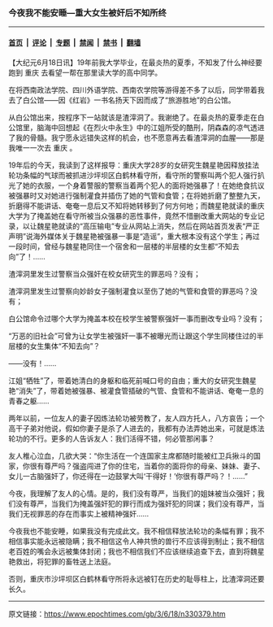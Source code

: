 ### 今夜我不能安睡—重大女生被奸后不知所终

---

#### [首页](../../../..?n330379) &nbsp;|&nbsp; [评论](../../../../../epoch-comment?n330379) &nbsp;|&nbsp; [专题](../../../../../epoch-special?n330379) &nbsp;|&nbsp; [禁闻](../../../../../epoch-news?n330379) &nbsp;|&nbsp; [禁书](../../../../../books?n330379) &nbsp;|&nbsp; [翻墙](https://github.com/gfw-breaker/nogfw/blob/master/README.md?n330379)


<div class="post_content" id="artbody" itemprop="articleBody">
 <!-- article content begin -->
 <p>
  【大纪元6月18日讯】19年前我大学毕业，在最炎热的夏季，不知发了什么神经要跑到
  <ok href="https://www.epochtimes.com/gb/tag/%E9%87%8D%E5%BA%86.html">
   重庆
  </ok>
  去看望一帮在那里读大学的高中同学。
 </p>
 <p>
  在将西南政法学院、四川外语学院、西南农学院等游得差不多了以后，同学带着我去了白公馆——因《红岩》一书名扬天下因而成了“旅游胜地”的白公馆。
 </p>
 <p>
  从白公馆出来，按程序下一站就该是渣滓洞了。我谢绝了。在最炎热的夏季走在白公馆里，脑海中回想起《在烈火中永生》中的江姐所受的酷刑，阴森森的凉气透进了我的骨髓。我宁愿永远错失这样的机会，也不愿意再去看渣滓洞的血腥——那是我唯一一次去
  <ok href="https://www.epochtimes.com/gb/tag/%E9%87%8D%E5%BA%86.html">
   重庆
  </ok>
  。
 </p>
 <p>
  19年后的今天，我读到了这样报导：重庆大学28岁的女研究生魏星艳因释放挂法轮功条幅的气球而被抓进沙坪坝区白鹤林看守所，看守所的警察叫两个犯人强行扒光了她的衣服，一个身着警服的警察当着两个犯人的面将她强暴了！在她绝食抗议被强暴时又对她进行强制灌食并插伤了她的气管和食管；在将她折磨了整整九天，折磨得不能讲话、奄奄一息后又不知将她转移到了何方何地；而魏星艳就读的重庆大学为了掩盖她在看守所被当众强暴的恶性事件，竟然不惜删改重大网站的专业记录，以让魏星艳就读的“高压输电”专业从网站上消失，然后在网站首页发表“严正声明”说海外媒体关于魏星艳被强暴一事是“造谣”，重大根本没有这个学生；再过一段时间，曾经与魏星艳同住一个宿舍和一层楼的半层楼的女生都“不知去向”了！……
 </p>
 <p>
  渣滓洞里发生过警察当众强奸在校女研究生的罪恶吗？没有；
 </p>
 <p>
  渣滓洞里发生过警察向妙龄女子强制灌食以至伤了她的气管和食管的罪恶吗？没有；
 </p>
 <p>
  白公馆命令过哪个大学为掩盖本校在校学生被警察强奸一事而删改专业吗？没有；
 </p>
 <p>
  “万恶的旧社会”可曾为让女学生被强奸一事不被曝光而让跟这个学生同楼住过的半层楼的女生集体“不知去向”？
 </p>
 <p>
  ——没有！……
 </p>
 <p>
  江姐“牺牲”了，带着她清白的身躯和临死前喊口号的自由；重大的女研究生魏星艳“消失”了，带着她被强暴、被灌食管插破的气管、食管和不能讲话、奄奄一息的青春之躯……
 </p>
 <p>
  两年以前，一位友人的妻子因炼法轮功被劳教了，友人四方托人，八方哀告；一个高干子弟对他说，假如你妻子是杀了人进去的，我都有办法弄她出来，可就是炼法轮功的不行。更多的人告诉友人：我们活得不错，何必管那闲事？
 </p>
 <p>
  友人椎心泣血，几欲大哭：“你生活在一个连国家主席都随时能被红卫兵揪斗的国家，你很有尊严吗？强盗闯进了你的住宅，当着你的面将你的母亲、妹妹、妻子、女儿一古脑强奸了，你还得在一边鼓掌大叫‘干得好！’你很有尊严吗？！……”
 </p>
 <p>
  今夜，我理解了友人的心情。是的，我们没有尊严，当我们的姐妹被当众强奸；我们没有尊严，当我们为掩盖强奸犯的罪行而成为强奸犯的同谋；我们没有尊严，当我们无视罪恶的存在而事实上被精神强奸……
 </p>
 <p>
  今夜我也不能安睡，如果我没有完成此文。我不相信释放法轮功的条幅有罪；我不相信事实能永远被隐瞒；我不相信这令人神共愤的兽行不应该得到制止；我不相信老百姓的嘴会永远被集体封闭；我也不相信我们不应该继续追查下去，直到将魏星艳救出，将犯罪的畜牲送上法庭。
 </p>
 <p>
  否则，重庆市沙坪坝区白鹤林看守所将永远被钉在历史的耻辱柱上，比渣滓洞还要长久。
  <font color="#ffffff">
   (http://www.dajiyuan.com)
  </font>
 </p>
 <!-- article content end -->
 <div id="below_article_ad">
 </div>
</div>


---

原文链接：https://www.epochtimes.com/gb/3/6/18/n330379.htm